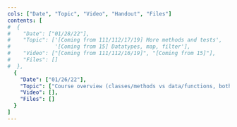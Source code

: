 ```yaml
---
cols: ["Date", "Topic", "Video", "Handout", "Files"]
contents: [
#  {
#    "Date": ["01/28/22"],
#    "Topic": ['[Coming from 111/112/17/19] More methods and tests',
#              '[Coming from 15] Datatypes, map, filter'],
#    "Video": ["[Coming from 111/112/16/19]", "[Coming from 15]"],
#    "Files": []
#  },
  {
    "Date": ["01/26/22"],
    "Topic": ["Course overview (classes/methods vs data/functions, both with tests)"],
    "Video": [],
    "Files": []
  }
]
---
```

